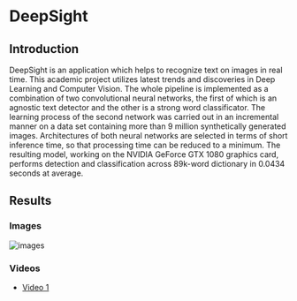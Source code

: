 # DeepSight

## Introduction 

DeepSight is an application which helps to recognize text on images in real time. 
This academic project utilizes latest trends and discoveries in Deep Learning and Computer Vision.
The whole pipeline is implemented as a combination of two convolutional neural networks, the first of which is
an agnostic text detector and the other is a strong word classificator. 
The learning process of the second network was carried out in an incremental manner on 
a data set containing more than 9 million synthetically generated images. 
Architectures of both neural networks are selected in terms of short inference time, so that processing time can be reduced to a minimum. 
The resulting model, working on the NVIDIA GeForce GTX 1080 graphics card, performs detection and 
classification across 89k-word dictionary in 0.0434 seconds at average.

## Results

### Images

![images](https://i.imgur.com/CuZQwWD.png)

### Videos 

* [Video 1](https://youtu.be/J8ABQBM1RJs)
